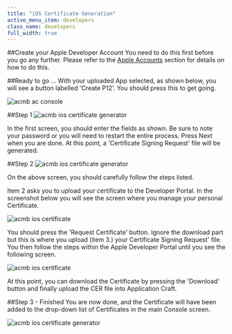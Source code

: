 ```yaml
---
title: "iOS Certificate Generation"
active_menu_item: developers
class_name: developers
full_width: true
---
```


##Create your Apple Developer Account
You need to do this first before you go any further. Please refer to the [Apple Accounts](/developers/documentation/ac-mobile-build-phonegap/certificates/manual/ios-keys-and-certificates/do-it-yourself-guide/apple-accounts) section for details on how to do this.

##Ready to go ...
With your uploaded App selected, as shown below, you will see a button labelled 'Create P12'. You should press this to get going.

![acmb ac console](/img/docs/certgen-ios-0.png)

##Step 1
![acmb ios certificate generator](/img/docs/certgen-ios-1.png)

In the first screen, you should enter the fields as shown. Be sure to note your password or you will need to restart the entire process. Press Next when you are done. At this point, a 'Certificate Signing Request' file will be generated.

##Step 2
![acmb ios certificate generator](/img/docs/certgen-ios-2.png)

On the above screen, you should carefully follow the steps listed. 

Item 2 asks you to upload your certificate to the Developer Portal. In the screenshot below you will see the screen where you manage your personal Certificate. 

![acmb ios certificate](/img/docs/iosa-cert-1.zoom67.png)

You should press the 'Request Certificate' button. Ignore the download part but this is where you upload (item 3.) your Certificate Signing Request' file. You then follow the steps within the Apple Developer Portal until you see the following screen.

![acmb ios certificate](/img/docs/iosa-cert-3.zoom67.png)

At this point, you can download the Certificate by pressing the 'Download' button and finally upload the CER file into Application Craft. 

##Step 3 - Finished
You are now done, and the Certificate will have been added to the drop-down list of Certificates in the main Console screen.

![acmb ios certificate generator](/img/docs/certgen-ios-3.png)


